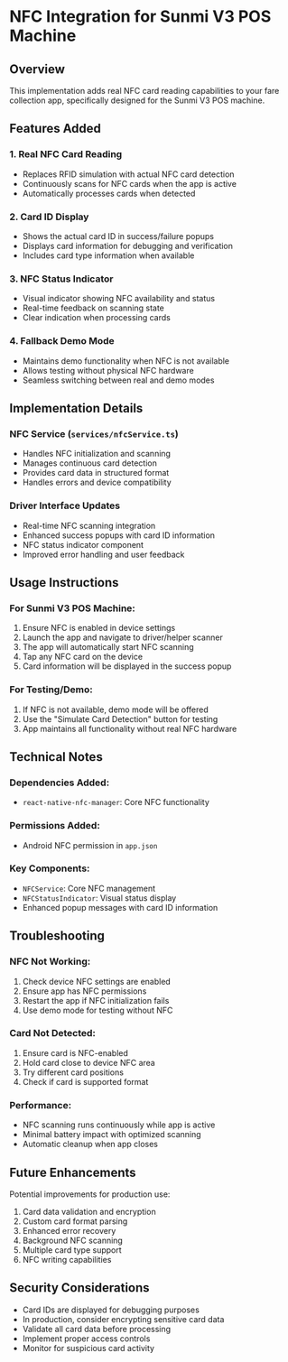 # NFC Integration for Sunmi V3 POS Machine

## Overview
This implementation adds real NFC card reading capabilities to your fare collection app, specifically designed for the Sunmi V3 POS machine.

## Features Added

### 1. Real NFC Card Reading
- Replaces RFID simulation with actual NFC card detection
- Continuously scans for NFC cards when the app is active
- Automatically processes cards when detected

### 2. Card ID Display
- Shows the actual card ID in success/failure popups
- Displays card information for debugging and verification
- Includes card type information when available

### 3. NFC Status Indicator
- Visual indicator showing NFC availability and status
- Real-time feedback on scanning state
- Clear indication when processing cards

### 4. Fallback Demo Mode
- Maintains demo functionality when NFC is not available
- Allows testing without physical NFC hardware
- Seamless switching between real and demo modes

## Implementation Details

### NFC Service (`services/nfcService.ts`)
- Handles NFC initialization and scanning
- Manages continuous card detection
- Provides card data in structured format
- Handles errors and device compatibility

### Driver Interface Updates
- Real-time NFC scanning integration
- Enhanced success popups with card ID information
- NFC status indicator component
- Improved error handling and user feedback

## Usage Instructions

### For Sunmi V3 POS Machine:
1. Ensure NFC is enabled in device settings
2. Launch the app and navigate to driver/helper scanner
3. The app will automatically start NFC scanning
4. Tap any NFC card on the device
5. Card information will be displayed in the success popup

### For Testing/Demo:
1. If NFC is not available, demo mode will be offered
2. Use the "Simulate Card Detection" button for testing
3. App maintains all functionality without real NFC hardware

## Technical Notes

### Dependencies Added:
- `react-native-nfc-manager`: Core NFC functionality

### Permissions Added:
- Android NFC permission in `app.json`

### Key Components:
- `NFCService`: Core NFC management
- `NFCStatusIndicator`: Visual status display
- Enhanced popup messages with card ID information

## Troubleshooting

### NFC Not Working:
1. Check device NFC settings are enabled
2. Ensure app has NFC permissions
3. Restart the app if NFC initialization fails
4. Use demo mode for testing without NFC

### Card Not Detected:
1. Ensure card is NFC-enabled
2. Hold card close to device NFC area
3. Try different card positions
4. Check if card is supported format

### Performance:
- NFC scanning runs continuously while app is active
- Minimal battery impact with optimized scanning
- Automatic cleanup when app closes

## Future Enhancements

Potential improvements for production use:
1. Card data validation and encryption
2. Custom card format parsing
3. Enhanced error recovery
4. Background NFC scanning
5. Multiple card type support
6. NFC writing capabilities

## Security Considerations

- Card IDs are displayed for debugging purposes
- In production, consider encrypting sensitive card data
- Validate all card data before processing
- Implement proper access controls
- Monitor for suspicious card activity
